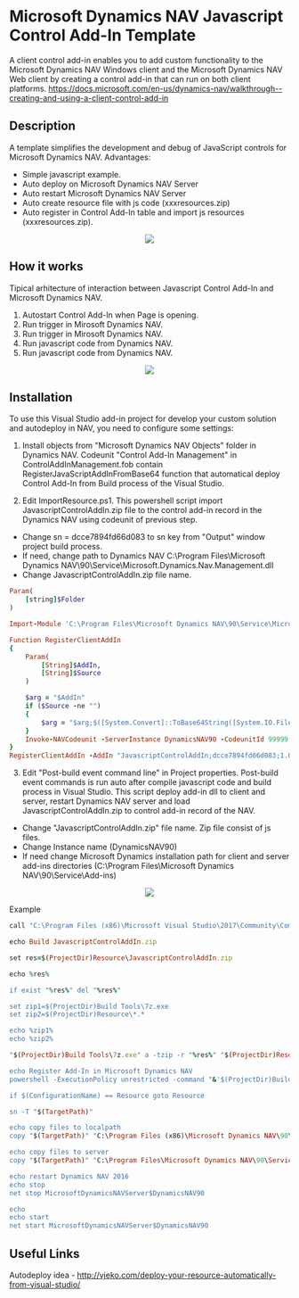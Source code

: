 # Microsoft Dynamics NAV Javascript Control Add-In Template

A client control add-in enables you to add custom functionality to the Microsoft Dynamics NAV Windows client and the Microsoft Dynamics NAV Web client by creating a control add-in that can run on both client platforms.
https://docs.microsoft.com/en-us/dynamics-nav/walkthrough--creating-and-using-a-client-control-add-in

## Description
A template simplifies the development and debug of JavaScript controls for Microsoft Dynamics NAV.
Advantages:
- Simple javascript example.
- Auto deploy on Microsoft Dynamics NAV Server
- Auto restart Microsoft Dynamics NAV Server
- Auto create resource file with js code (xxxresources.zip)
- Auto register in Control Add-In table and import js resources (xxxresources.zip).

<p align="center">
    <img src="https://github.com/setrange/NAVJSControlAddIn/blob/master/Microsoft%20Dynamics%20NAV%20Objects/NAVView.png">
</p>

## How it works
Tipical arhitecture of interaction between Javascript Control Add-In and Microsoft Dynamics NAV.
1. Autostart Control Add-In when Page is opening.
2. Run trigger in Mirosoft Dynamics NAV.
3. Run trigger in Mirosoft Dynamics NAV.
4. Run javascript code from Dynamics NAV.
4. Run javascript code from Dynamics NAV.
<p align="center">
    <img src="https://github.com/setrange/NAVJSControlAddIn/blob/master/Microsoft%20Dynamics%20NAV%20Objects/SchemeJSAddin.png">
</p>

## Installation
To use this Visual Studio add-in project for develop your custom solution and autodeploy in NAV, you need to configure some settings:
1. Install objects from "Microsoft Dynamics NAV Objects" folder in Dynamics NAV. Codeunit "Control Add-In Management" in ControlAddInManagement.fob contain RegisterJavaScriptAddInFromBase64 function that automatical deploy Control Add-In from Build process of the Visual Studio.


2. Edit ImportResource.ps1. This powershell script import JavascriptControlAddIn.zip file to the control add-in record in the Dynamics NAV using codeunit of previous step. 
- Change sn = dcce7894fd66d083 to sn key from "Output" window project build process.
- If need, change path to Dynamics NAV C:\Program Files\Microsoft Dynamics NAV\90\Service\Microsoft.Dynamics.Nav.Management.dll
- Change JavascriptControlAddIn.zip file name.

```Ruby
Param(
	[string]$Folder
)

Import-Module 'C:\Program Files\Microsoft Dynamics NAV\90\Service\Microsoft.Dynamics.Nav.Management.dll'

Function RegisterClientAddIn
{
    Param(
		[String]$AddIn,
		[String]$Source
    )

	$arg = "$AddIn"
	if ($Source -ne "")
	{
		$arg = "$arg;$([System.Convert]::ToBase64String([System.IO.File]::ReadAllBytes($Source)))"
	}
	Invoke-NAVCodeunit -ServerInstance DynamicsNAV90 -CodeunitId 99999 -MethodName RegisterJavaScriptAddInFromBase64 -Argument "$arg"
}
RegisterClientAddIn -AddIn "JavascriptControlAddIn;dcce7894fd66d083;1.0.0.0;NAV Control Add-In Template" -Source "$($Folder)Resource\JavascriptControlAddIn.zip"
```



3. Edit "Post-build event command line" in Project properties. Post-build event commands is run auto after compile javascript code and build process in Visual Studio. This script deploy add-in dll to client and server, restart Dynamics NAV server and load JavascriptControlAddIn.zip to control add-in record of the NAV.
- Change "JavascriptControlAddIn.zip" file name. Zip file consist of js files.
- Change Instance name (DynamicsNAV90)
- If need change Microsoft Dynamics installation path for client and server add-ins directories (C:\Program Files\Microsoft Dynamics NAV\90\Service\Add-ins)

<p align="center">
    <img src="https://github.com/Setrange/JavascriptControlAddInTemplate/blob/master/Microsoft%20Dynamics%20NAV%20Objects/ControlAddInPostBuildEvent.png">
</p>

Example

```ruby
call "C:\Program Files (x86)\Microsoft Visual Studio\2017\Community\Common7\Tools\VsDevCmd.bat" > NUL

echo Build JavascriptControlAddIn.zip

set res=$(ProjectDir)Resource\JavascriptControlAddIn.zip

echo %res%

if exist "%res%" del "%res%"

set zip1=$(ProjectDir)Build Tools\7z.exe
set zip2=$(ProjectDir)Resource\*.*

echo %zip1%
echo %zip2%

"$(ProjectDir)Build Tools\7z.exe" a -tzip -r "%res%" "$(ProjectDir)Resource\*.*" > NUL

echo Register Add-In in Microsoft Dynamics NAV 
powershell -ExecutionPolicy unrestricted -command "&'$(ProjectDir)Build Tools\ImportResource.ps1' -Folder '$(ProjectDir)'"

if $(ConfigurationName) == Resource goto Resource

sn -T "$(TargetPath)"

echo copy files to localpath
copy "$(TargetPath)" "C:\Program Files (x86)\Microsoft Dynamics NAV\90\RoleTailored Client\Add-ins" 

echo copy files to server
copy "$(TargetPath)" "C:\Program Files\Microsoft Dynamics NAV\90\Service\Add-ins" 

echo restart Dynamics NAV 2016
echo stop
net stop MicrosoftDynamicsNAVServer$DynamicsNAV90

echo 
echo start
net start MicrosoftDynamicsNAVServer$DynamicsNAV90
```

## Useful Links
Autodeploy idea - http://vjeko.com/deploy-your-resource-automatically-from-visual-studio/
